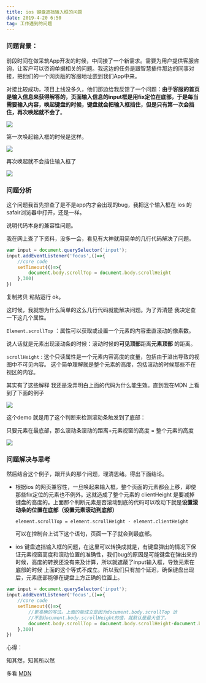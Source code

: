 ```yaml
---
title: ios 键盘遮挡输入框的问题
date: 2019-4-20 6:50
tag: 工作遇到的问题
---
```


### 问题背景：

前段时间在做采筑App开发的时候，中间接了一个新需求。需要为用户提供客服咨询，让客户可以咨询单据相关的问题。我这边的任务是跟智慧插件那边的同事对接，把他们的一个网页版的客服地址嵌到我们App中来。

<!-- more -->

对接比较成功，项目上线没多久，他们那边给我反馈了一个问题：**由于客服的首页是输入信息来获得解答的，页面输入信息的input框是用fix定位在底部，于是每当需要输入内容，唤起键盘的时候，键盘就会把输入框挡住，但是只有第一次会挡住，再次唤起就不会了**。

![](https://img2018.cnblogs.com/blog/940210/201809/940210-20180914151610137-1902977467.png)


第一次唤起输入框的时候是这样。

![](https://img2018.cnblogs.com/blog/940210/201809/940210-20180914151544190-511278931.png)


再次唤起就不会挡住输入框了

![](https://img2018.cnblogs.com/blog/940210/201809/940210-20180914151550698-640203777.png)


### 问题分析
这个问题我首先排查了是不是app内才会出现的bug，我把这个输入框在 ios 的 safair浏览器中打开，还是一样。

说明代码本身的兼容性问题。

我在网上查了下资料，没多一会，看见有大神就用简单的几行代码解决了问题。

```js
var input = document.querySelector('input');
input.addEventListener('focus',()=>{
    //core code
    setTimeout(()=>{
		document.body.scrollTop = document.body.scrollHeight 
	},300)
})
```

复制拷贝 粘贴运行 ok。

这时候，我就想为什么简单的这么几行代码就能解决问题。为了弄清楚 我决定查一下这几个属性。

`Element.scrollTop` ：属性可以获取或设置一个元素的内容垂直滚动的像素数。

说人话就是元素出现滚动条的时候：滚动时候的**可见顶部**距离**元素顶部** 的距离。

`scrollHeight` : 这个只读属性是一个元素内容高度的度量，包括由于溢出导致的视图中不可见内容。
这个简单理解就是整个元素的高度，包括滚动的时候那些不在视区的内容。



其实有了这些解释 我还是没弄明白上面的代码为什么能生效。直到我在MDN 上看到了下面的例子

![](https://img2018.cnblogs.com/blog/940210/201809/940210-20180914151712373-551856443.png)


这个demo 就是用了这个判断来检测滚动条触发到了底部：

只要元素在最底部，那么滚动条滚动的距离+元素视窗的高度 = 整个元素的高度  


![](https://img2018.cnblogs.com/blog/940210/201809/940210-20180914151522386-22164903.gif)



### 问题解决与思考

然后结合这个例子，跟开头的那个问题，理清思绪。得出下面结论。

- 根据ios 的网页兼容性，一旦唤起来输入框，整个页面的元素都会上移，即使那些fix定位的元素也不例外。这就造成了整个元素的 clientHeight 是要减掉键盘的高度的。上面那个判断元素是否滚动到底的代码可以改动下就是**设置滚动条的位置在底部（设置元素滚动到底部）**

  `element.scrollTop = element.scrollHeight - element.clientHeight`

  可以在控制台上试下这个语句，页面一下子就会到最底部。

- ios 键盘遮挡输入框的问题，在这里可以转换成就是，有键盘弹出的情况下保证元素视窗高度和滚动位置的准确性，我们bug的原因是可能键盘在弹出来的时候，高度的转换还没有来及计算，所以就遮蔽了input输入框，导致元素在底部的时候 上面的这个等式不成立。所以我们只有加个延迟，确保键盘出现后，元素底部能够在键盘上方正确的位置上。

```js
var input = document.querySelector('input');
input.addEventListener('focus',()=>{
    //core code
    setTimeout(()=>{
        //更准确的写法。上面的能成立是因为document.body.scrollTop 达
        //不到document.body.scrollHeight的值，就默认是最大值了。
		document.body.scrollTop = document.body.scrollHeight-document.body.clientHeight
	},300)
})
```



心得：

知其然，知其所以然

多看 [MDN](https://developer.mozilla.org/zh-CN/docs/Web/API/Element/scrollHeight)